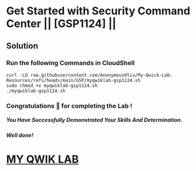 # Get Started with Security Command Center || [GSP1124] ||

## Solution

### Run the following Commands in CloudShell

```
curl -LO raw.githubusercontent.com/AnonymousOlix/My-Qwick-Lab-Resources/refs/heads/main/GSP/myqwiklab-gsp1124.sh
sudo chmod +x myqwiklab-gsp1124.sh
./myqwiklab-gsp1124.sh
```

### Congratulations 🎉 for completing the Lab !

##### *You Have Successfully Demonstrated Your Skills And Determination.*

#### *Well done!*

# [MY QWIK LAB](https://www.youtube.com/@MyQwiklab)
